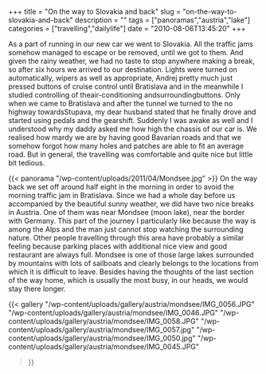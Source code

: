 +++
title = "On the way to Slovakia and back"
slug = "on-the-way-to-slovakia-and-back"
description = ""
tags = ["panoramas","austria","lake"]
categories = ["travelling","dailylife"]
date = "2010-08-06T13:45:20"
+++

As a part of running in our new car we went to Slovakia. All the traffic jams somehow managed to
escape or be removed, until we got to them. And given the rainy weather, we had no taste to stop
anywhere making a break, so after six hours we arrived to our destination. Lights were turned on automatically, wipers as well as appropriate, Andrej pretty much just pressed
buttons of cruise control until Bratislava and in the meanwhile I studied controlling of
theair-conditioning andsurroundingbuttons. Only when we came to Bratislava and after the tunnel we
turned to the no highway towardsStupava, my dear husband stated that he finally drove and started
using pedals and the gearshift. Suddenly I was awake as well and I understood why my daddy asked me
how high the chassis of our car is. We realised how mardy we are by having good Bavarian roads and
that we somehow forgot how many holes and patches are able to fit an average road. But in general,
the travelling was comfortable and quite nice but little bit tedious.

{{< panorama "/wp-content/uploads/2011/04/Mondsee.jpg"  >}}
On the way back we set off around half eight in the morning in order to avoid the morning traffic
jam in Bratislava. Since we had a whole day before us accompanied by the beautiful sunny weather,
we did have two nice breaks in Austria. One of them was near Mondsee (moon lake), near the border
with Germany. This part of the journey I particularly like because the way is among the Alps and
the man just cannot stop watching the surrounding nature. Other people travelling through this area
have probably a similar feeling because parking places with additional nice view and good
restaurant are always full. Mondsee is one of those large lakes surrounded by mountains with lots
of sailboats and clearly belongs to the locations from which it is difficult to leave. Besides
having the thoughts of the last section of the way home, which is usually the most busy, in our
heads, we would stay there longer.

 {{< gallery
    "/wp-content/uploads/gallery/austria/mondsee/IMG_0056.JPG"
    "/wp-content/uploads/gallery/austria/mondsee/IMG_0046.JPG"
    "/wp-content/uploads/gallery/austria/mondsee/IMG_0058.JPG"
    "/wp-content/uploads/gallery/austria/mondsee/IMG_0057.jpg"
    "/wp-content/uploads/gallery/austria/mondsee/IMG_0050.jpg"
    "/wp-content/uploads/gallery/austria/mondsee/IMG_0045.JPG"
>}}

